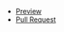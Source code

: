 - [Preview](https://bohdanklius.github.io/hello-world-ma-new/)
- [Pull Request](https://github.com/bohdanklius/hello-world-ma-new/pull/1/files)
